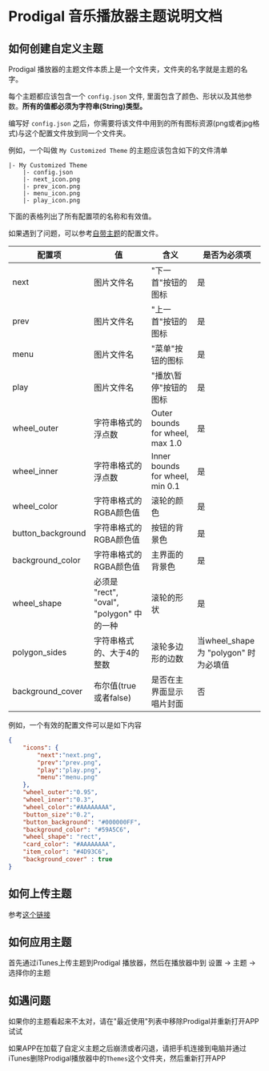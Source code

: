 # Prodigal 音乐播放器主题说明文档

## 如何创建自定义主题

Prodigal 播放器的主题文件本质上是一个文件夹，文件夹的名字就是主题的名字。

每个主题都应该包含一个 `config.json` 文件, 里面包含了颜色、形状以及其他参数。**所有的值都必须为字符串(String)类型。**

编写好 `config.json` 之后，你需要将该文件中用到的所有图标资源(png或者jpg格式)与这个配置文件放到同一个文件夹。

例如，一个叫做 `My Customized Theme` 的主题应该包含如下的文件清单

```
|- My Customized Theme
    |- config.json
    |- next_icon.png
    |- prev_icon.png
    |- menu_icon.png
    |- play_icon.png
```

下面的表格列出了所有配置项的名称和有效值。

如果遇到了问题，可以参考[自带主题](https://github.com/SpongeBobSun/Prodigal-iOS/blob/master/Themes/Provided%20by%20Developer.zip)的配置文件。



| 配置项            | 值                                        | 含义                            | 是否为必须项                          |
| ----------------- | ----------------------------------------- | ------------------------------- | ------------------------------------- |
| next              | 图片文件名                                | "下一首"按钮的图标              | 是                                    |
| prev              | 图片文件名                                | "上一首"按钮的图标              | 是                                    |
| menu              | 图片文件名                                | "菜单"按钮的图标                | 是                                    |
| play              | 图片文件名                                | "播放\暂停"按钮的图标           | 是                                    |
| wheel_outer       | 字符串格式的浮点数                        | Outer bounds for wheel, max 1.0 | 是                                    |
| wheel_inner       | 字符串格式的浮点数                        | Inner bounds for wheel, min 0.1 | 是                                    |
| wheel_color       | 字符串格式的RGBA颜色值                    | 滚轮的颜色                      | 是                                    |
| button_background | 字符串格式的RGBA颜色值                    | 按钮的背景色                    | 是                                    |
| background_color  | 字符串格式的RGBA颜色值                    | 主界面的背景色                  | 是                                    |
| wheel_shape       | 必须是 "rect", "oval", "polygon" 中的一种 | 滚轮的形状                      | 是                                    |
| polygon_sides     | 字符串格式的、大于4的整数                 | 滚轮多边形的边数                | 当wheel_shape 为 "polygon" 时为必填值 |
| background_cover  | 布尔值(true或者false)                     | 是否在主界面显示唱片封面        | 否                                    |


例如，一个有效的配置文件可以是如下内容

```json
{
    "icons": {
        "next":"next.png",
        "prev":"prev.png",
        "play":"play.png",
        "menu":"menu.png"
    },
    "wheel_outer":"0.95",
    "wheel_inner":"0.3",
    "wheel_color":"#AAAAAAAA",
    "button_size":"0.2",
    "button_background": "#000000FF",
    "background_color": "#59A5C6",
    "wheel_shape": "rect",
    "card_color": "#AAAAAAAA",
    "item_color": "#4D93C6",
    "background_cover" : true
}
```

## 如何上传主题

参考[这个链接](https://github.com/SpongeBobSun/Prodigal-iOS/blob/master/MoreTheme.md)

## 如何应用主题

首先通过iTunes上传主题到Prodigal 播放器，然后在播放器中到 设置 -> 主题 -> 选择你的主题

## 如遇问题

如果你的主题看起来不太对，请在"最近使用"列表中移除Prodigal并重新打开APP试试

如果APP在加载了自定义主题之后崩溃或者闪退，请把手机连接到电脑并通过iTunes删除Prodigal播放器中的`Themes`这个文件夹，然后重新打开APP

